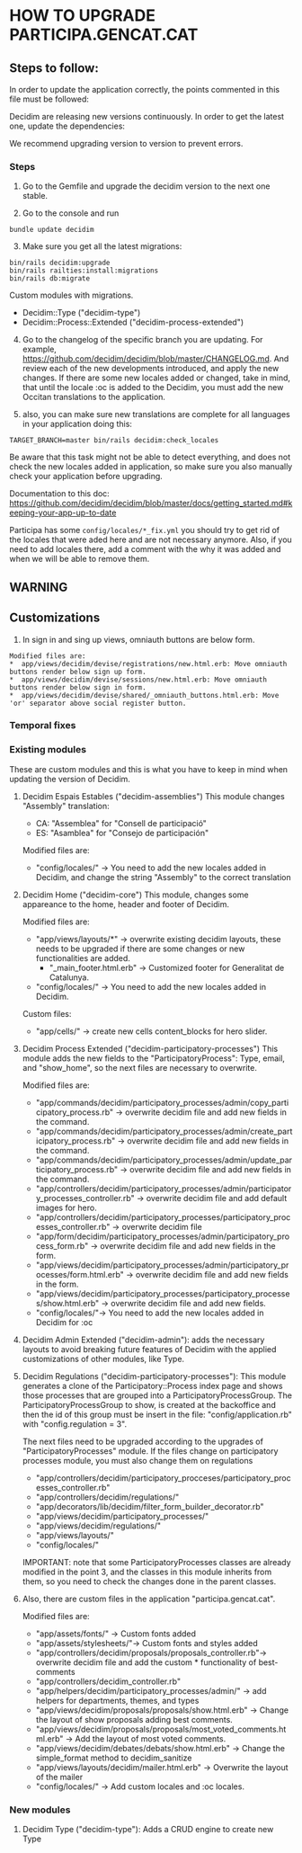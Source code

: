 # HOW TO UPGRADE PARTICIPA.GENCAT.CAT

## Steps to follow:
In order to update the application correctly, the points commented in this file must be followed:

Decidim are releasing new versions continuously. In order to get the latest one, update the dependencies:

We recommend upgrading version to version to prevent errors.

### Steps

1. Go to the Gemfile and upgrade the decidim version to the next one stable.

2. Go to the console and run
```console
bundle update decidim
```

3. Make sure you get all the latest migrations:
```console
bin/rails decidim:upgrade
bin/rails railties:install:migrations
bin/rails db:migrate
```

  Custom modules with migrations.
  * Decidim::Type ("decidim-type")
  * Decidim::Process::Extended ("decidim-process-extended")


4. Go to the changelog of the specific branch you are updating. For example, https://github.com/decidim/decidim/blob/master/CHANGELOG.md. And review each of the new developments introduced, and apply the new changes. If there are some new locales added or changed, take in mind, that until the locale :oc is added to the Decidim, you must add the new Occitan translations to the application.

5. also, you can make sure new translations are complete for all languages in your application doing this:
```console
TARGET_BRANCH=master bin/rails decidim:check_locales
```
Be aware that this task might not be able to detect everything, and does not check the new locales added in application, so make sure you also manually check your application before upgrading.

Documentation to this doc:
https://github.com/decidim/decidim/blob/master/docs/getting_started.md#keeping-your-app-up-to-date

Participa has some `config/locales/*_fix.yml` you should try to get rid of the locales that were aded here and are not necessary anymore.
Also, if you need to add locales there, add a comment with the why it was added and when we will be able to remove them.

## WARNING

## Customizations

  1. In sign in and sing up views, omniauth buttons are below form.

    Modified files are:
    *  app/views/decidim/devise/registrations/new.html.erb: Move omniauth buttons render below sign up form.
    *  app/views/decidim/devise/sessions/new.html.erb: Move omniauth buttons render below sign in form.
    *  app/views/decidim/devise/shared/_omniauth_buttons.html.erb: Move 'or' separator above social register button.

### Temporal fixes


### Existing modules
These are custom modules and this is what you have to keep in mind when updating the version of Decidim.

  1. Decidim Espais Estables ("decidim-assemblies")
      This module changes "Assembly" translation:
        * CA: "Assemblea" for "Consell de participació"
        * ES: "Asamblea" for "Consejo de participación"

      Modified files are:
      * "config/locales/" -> You need to add the new locales added in Decidim, and change the string "Assembly" to the correct translation


  2. Decidim Home ("decidim-core")
      This module, changes some appareance to the home, header and footer of Decidim.

      Modified files are:
      * "app/views/layouts/*" -> overwrite existing decidim layouts, these needs to be upgraded if there are some changes or new functionalities are added.
        * "_main_footer.html.erb" -> Customized footer for Generalitat de Catalunya.
      * "config/locales/" -> You need to add the new locales added in Decidim.

      Custom files:
      * "app/cells/" -> create new cells content_blocks for hero slider.

  3. Decidim Process Extended ("decidim-participatory-processes")
      This module adds the new fields to the "ParticipatoryProcess": Type, email, and "show_home", so the next files are necessary to overwrite.

      Modified files are:
      * "app/commands/decidim/participatory_processes/admin/copy_participatory_process.rb" -> overwrite decidim file and add new fields in the command.
      * "app/commands/decidim/participatory_processes/admin/create_participatory_process.rb" -> overwrite decidim file and add new fields in the command.
      * "app/commands/decidim/participatory_processes/admin/update_participatory_process.rb" -> overwrite decidim file and add new fields in the command.
      * "app/controllers/decidim/participatory_processes/admin/participatory_processes_controller.rb" -> overwrite decidim file and add default images for hero.
      * "app/controllers/decidim/participatory_processes/participatory_processes_controller.rb" -> overwrite decidim file
      * "app/form/decidim/participatory_processes/admin/participatory_process_form.rb" -> overwrite decidim file and add new fields in the form.
      * "app/views/decidim/participatory_processes/admin/participatory_processes/form.html.erb" -> overwrite decidim file and add new fields in the form.
      * "app/views/decidim/participatory_processes/participatory_processes/show.html.erb" -> overwrite decidim file and add new fields.
      * "config/locales/"-> You need to add the new locales added in Decidim for :oc

  4. Decidim Admin Extended ("decidim-admin"):
  adds the necessary layouts to avoid breaking future features of Decidim with the applied customizations of other modules, like Type.

  5. Decidim Regulations ("decidim-participatory-processes"): This module generates a clone of the Participatory::Process index page and shows those processes that are grouped into a ParticipatoryProcessGroup. The ParticipatoryProcessGroup to show, is created at the backoffice and then the id of this group must be insert in the file: "config/application.rb" with "config.regulation = 3".

      The next files need to be upgraded according to the upgrades of "ParticipatoryProcesses" module. If the files change on participatory processes module, you must also change them on regulations
      * "app/controllers/decidim/participatory_procceses/participatory_processes_controller.rb"
      * "app/controllers/decidim/regulations/"
      * "app/decorators/lib/decidim/filter_form_builder_decorator.rb"
      * "app/views/decidim/participatory_processes/"
      * "app/views/decidim/regulations/"
      * "app/views/layouts/"
      * "config/locales/"

      IMPORTANT: note that some ParticipatoryProcesses classes are already modified in the point 3, and the classes in this module inherits from them, so
      you need to check the changes done in the parent classes.

  6. Also, there are custom files in the application "participa.gencat.cat".

     Modified files are:

      * "app/assets/fonts/" -> Custom fonts added
      * "app/assets/stylesheets/"-> Custom fonts and styles added
      * "app/controllers/decidim/proposals/proposals_controller.rb"-> overwrite decidim file and add the custom * functionality of best-comments
      * "app/controllers/decidim_controller.rb"
      * "app/helpers/decidim/participatory_processes/admin/" -> add helpers for departments, themes, and types
      * "app/views/decidim/proposals/proposals/show.html.erb" -> Change the layout of show proposals adding best comments.
      * "app/views/decidim/proposals/proposals/most_voted_comments.html.erb" -> Add the layout of most voted comments.
      * "app/views/decidim/debates/debats/show.html.erb" -> Change the simple_format method to decidim_sanitize
      * "app/views/layouts/decidim/mailer.html.erb" -> Overwrite the layout of the mailer
      * "config/locales/" -> Add custom locales and :oc locales.

### New modules

  1. Decidim Type ("decidim-type"): Adds a CRUD engine to create new Type